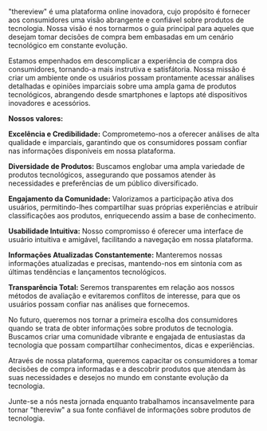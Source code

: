 "thereview" é uma plataforma online inovadora, cujo propósito é fornecer aos consumidores uma visão abrangente e confiável sobre produtos de tecnologia. Nossa visão é nos tornarmos o guia principal para aqueles que desejam tomar decisões de compra bem embasadas em um cenário tecnológico em constante evolução.

Estamos empenhados em descomplicar a experiência de compra dos consumidores, tornando-a mais instrutiva e satisfátoria. Nossa missão é criar um ambiente onde os usuários possam prontamente acessar análises detalhadas e opiniões imparciais sobre uma ampla gama de produtos tecnológicos, abrangendo desde smartphones e laptops  até dispositivos inovadores e acessórios.


**Nossos valores:**


**Excelência e Credibilidade:** Comprometemo-nos a oferecer análises de alta qualidade e imparciais, garantindo que os consumidores possam confiar nas informações disponíveis em nossa plataforma.

**Diversidade de Produtos:** Buscamos englobar uma ampla variedade de produtos tecnológicos, assegurando que possamos atender às necessidades e preferências de um público diversificado.

**Engajamento da Comunidade:** Valorizamos a participação ativa dos usuários, permitindo-lhes compartilhar suas próprias experiências e atribuir classificações aos produtos, enriquecendo assim a base de conhecimento.

**Usabilidade Intuitiva:** Nosso compromisso é oferecer uma interface de usuário intuitiva e amigável, facilitando a navegação em nossa plataforma.

**Informações Atualizadas Constantemente:** Manteremos nossas informações atualizadas e precisas, mantendo-nos em sintonia com as últimas tendências e lançamentos tecnológicos.

**Transparência Total:** Seremos transparentes em relação aos nossos métodos de avaliação e evitaremos conflitos de interesse, para que os usuários possam confiar nas análises que fornecemos.


No futuro, queremos nos tornar a primeira escolha dos consumidores quando se trata de obter informações sobre produtos de tecnologia. Buscamos criar uma comunidade vibrante e engajada de entusiastas da tecnologia que possam compartilhar conhecimentos, dicas e experiências.

Através de nossa plataforma, queremos capacitar os consumidores a tomar decisões de compra informadas e a descobrir produtos que atendam às suas necessidades e desejos no mundo em constante evolução da tecnologia.

Junte-se a nós nesta jornada enquanto trabalhamos incansavelmente para tornar "thereviw" a sua fonte confiável de informações sobre produtos de tecnologia.

